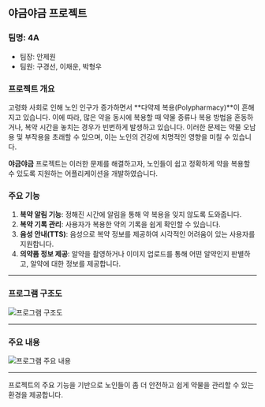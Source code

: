 
## 야금야금 프로젝트

### 팀명: 4A  
- 팀장: 안제원
- 팀원: 구경선, 이채운, 박형우  

### 프로젝트 개요
고령화 사회로 인해 노인 인구가 증가하면서 **다약제 복용(Polypharmacy)**이 흔해지고 있습니다. 이에 따라, 많은 약을 동시에 복용할 때 약물 종류나 복용 방법을 혼동하거나, 복약 시간을 놓치는 경우가 빈번하게 발생하고 있습니다. 이러한 문제는 약물 오남용 및 부작용을 초래할 수 있으며, 이는 노인의 건강에 치명적인 영향을 미칠 수 있습니다.

**야금야금** 프로젝트는 이러한 문제를 해결하고자, 노인들이 쉽고 정확하게 약을 복용할 수 있도록 지원하는 어플리케이션을 개발하였습니다. 

### 주요 기능
1. **복약 알림 기능**: 정해진 시간에 알림을 통해 약 복용을 잊지 않도록 도와줍니다.
2. **복약 기록 관리**: 사용자가 복용한 약의 기록을 쉽게 확인할 수 있습니다.
3. **음성 안내(TTS)**: 음성으로 복약 정보를 제공하여 시각적인 어려움이 있는 사용자를 지원합니다.
4. **의약품 정보 제공**: 알약을 촬영하거나 이미지 업로드를 통해 어떤 알약인지 판별하고, 알약에 대한 정보를 제공합니다.

---

### 프로그램 구조도
![프로그램 구조도](https://github.com/user-attachments/assets/34201200-e627-4776-b580-8215c9d18bec)

---

### 주요 내용
![프로그램 주요 내용](https://github.com/user-attachments/assets/15911562-ecf6-4ee1-9515-3cf754d2eedf)

---

프로젝트의 주요 기능을 기반으로 노인들이 좀 더 안전하고 쉽게 약물을 관리할 수 있는 환경을 제공합니다.


